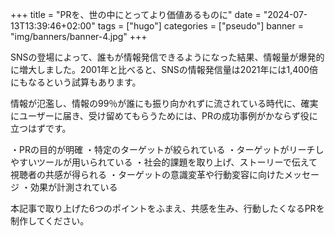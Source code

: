 +++
title = "PRを、世の中にとってより価値あるものに"
date = "2024-07-13T13:39:46+02:00"
tags = ["hugo"]
categories = ["pseudo"]
banner = "img/banners/banner-4.jpg"
+++

SNSの登場によって、誰もが情報発信できるようになった結果、情報量が爆発的に増大しました。2001年と比べると、SNSの情報発信量は2021年には1,400倍にもなるという試算もあります。

情報が氾濫し、情報の99％が誰にも振り向かれずに流されている時代に、確実にユーザーに届き、受け留めてもらうためには、PRの成功事例がかならず役に立つはずです。

・PRの目的が明確
・特定のターゲットが絞られている
・ターゲットがリーチしやすいツールが用いられている
・社会的課題を取り上げ、ストーリーで伝えて視聴者の共感が得られる
・ターゲットの意識変革や行動変容に向けたメッセージ
・効果が計測されている

本記事で取り上げた6つのポイントをふまえ、共感を生み、行動したくなるPRを制作してください。
